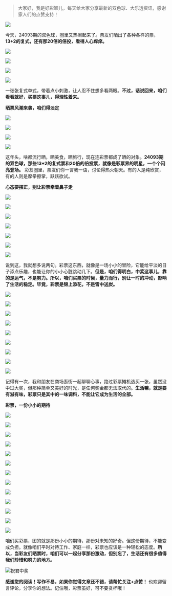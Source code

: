 > 大家好，我是好彩颖儿，每天给大家分享最新的双色球、大乐透资讯，感谢家人们的点赞支持！

![](https://cdn.jsdelivr.net/gh/wangwenjie1314/PicCDN/2024-7-11/1720660897499-image.png)

今天，24093期的双色球，圈里又热闹起来了。票友们晒出了各种各样的票，**13+2的复式，还有那20倍的倍投，看得人心痒痒。**


![](https://cdn.jsdelivr.net/gh/wangwenjie1314/PicCDN/2024-8-13/1723519448574-image.png)

![](https://cdn.jsdelivr.net/gh/wangwenjie1314/PicCDN/2024-8-13/1723519501245-image.png)

![](https://cdn.jsdelivr.net/gh/wangwenjie1314/PicCDN/2024-8-13/1723519494323-image.png)

![](https://cdn.jsdelivr.net/gh/wangwenjie1314/PicCDN/2024-8-13/1723519487658-image.png)


一张张复式单式，带着点小刺激，让人忍不住想多看两眼。**不过，话说回来，咱们看看就好，买票这事儿，得理性着来。**

**晒票风潮来袭，咱们得淡定**


![](https://cdn.jsdelivr.net/gh/wangwenjie1314/PicCDN/2024-8-13/1723519606883-image.png)

![](https://cdn.jsdelivr.net/gh/wangwenjie1314/PicCDN/2024-8-13/1723519570732-image.png)

![](https://cdn.jsdelivr.net/gh/wangwenjie1314/PicCDN/2024-8-13/1723519650524-image.png)

![](https://cdn.jsdelivr.net/gh/wangwenjie1314/PicCDN/2024-8-13/1723519658526-image.png)


这年头，啥都流行晒，晒美食，晒旅行，现在连彩票都成了晒的对象。**24093期的双色球，那些13+2的复式票和20倍的倍投票，就像是彩票界的明星，一个个闪亮登场。** 彩友圈里，票友们你一言我一语，讨论得热火朝天。有的人是纯欣赏，有的人则是摩拳擦掌，跃跃欲试。

**心态要摆正，别让彩票牵着鼻子走**


![](https://cdn.jsdelivr.net/gh/wangwenjie1314/PicCDN/2024-8-13/1723519693597-image.png)

![](https://cdn.jsdelivr.net/gh/wangwenjie1314/PicCDN/2024-8-13/1723519686448-image.png)

![](https://cdn.jsdelivr.net/gh/wangwenjie1314/PicCDN/2024-8-13/1723519680286-image.png)

![](https://cdn.jsdelivr.net/gh/wangwenjie1314/PicCDN/2024-8-13/1723519672278-image.png)

![](https://cdn.jsdelivr.net/gh/wangwenjie1314/PicCDN/2024-8-13/1723519666269-image.png)

![](https://cdn.jsdelivr.net/gh/wangwenjie1314/PicCDN/2024-8-13/1723519701751-image.png)


![](https://cdn.jsdelivr.net/gh/wangwenjie1314/PicCDN/2024-8-13/1723519754326-image.png)


说到这，我就想多说两句。彩票这东西，就像是一场小小的冒险，它能给平淡的日子添点乐趣，也能让你的小小心脏跳动几下。**但是，咱们得明白，中奖这事儿，靠的是运气，不是努力。所以，咱们买票的时候，量力而行，别让一时的冲动，影响了生活的稳定。毕竟，彩票是锦上添花，不是雪中送炭。**


![](https://cdn.jsdelivr.net/gh/wangwenjie1314/PicCDN/2024-8-13/1723519784795-image.png)

![](https://cdn.jsdelivr.net/gh/wangwenjie1314/PicCDN/2024-8-13/1723519766481-image.png)


![](https://cdn.jsdelivr.net/gh/wangwenjie1314/PicCDN/2024-8-13/1723519803371-image.png)

![](https://cdn.jsdelivr.net/gh/wangwenjie1314/PicCDN/2024-8-13/1723519794495-image.png)


![](https://cdn.jsdelivr.net/gh/wangwenjie1314/PicCDN/2024-8-13/1723519814755-image.png)

![](https://cdn.jsdelivr.net/gh/wangwenjie1314/PicCDN/2024-8-13/1723519866158-image.png)

![](https://cdn.jsdelivr.net/gh/wangwenjie1314/PicCDN/2024-8-13/1723519894050-image.png)

![](https://cdn.jsdelivr.net/gh/wangwenjie1314/PicCDN/2024-8-13/1723519917314-image.png)

![](https://cdn.jsdelivr.net/gh/wangwenjie1314/PicCDN/2024-8-13/1723520163389-image.png)


记得有一次，我和朋友在商场逛街一起聊聊心事，路过彩票摊机选买一张，虽然没中过大奖，但那种简单又美好的时光，是任何奖金都无法取代的。**生活嘛，就是要有滋有味，彩票只是其中的一味调料，不能让它成为生活的全部。**

**彩票，一份小小的期待**

![](https://cdn.jsdelivr.net/gh/wangwenjie1314/PicCDN/2024-8-13/1723512129483-image.png)


![](https://cdn.jsdelivr.net/gh/wangwenjie1314/PicCDN/2024-8-13/1723520069038-image.png)

![](https://cdn.jsdelivr.net/gh/wangwenjie1314/PicCDN/2024-8-13/1723520030313-image.png)

![](https://cdn.jsdelivr.net/gh/wangwenjie1314/PicCDN/2024-8-13/1723520021115-image.png)

![](https://cdn.jsdelivr.net/gh/wangwenjie1314/PicCDN/2024-8-13/1723519956773-image.png)

![](https://cdn.jsdelivr.net/gh/wangwenjie1314/PicCDN/2024-8-13/1723520150422-image.png)

![](https://cdn.jsdelivr.net/gh/wangwenjie1314/PicCDN/2024-8-13/1723520172888-image.png)

![](https://cdn.jsdelivr.net/gh/wangwenjie1314/PicCDN/2024-8-13/1723520194571-image.png)

![](https://cdn.jsdelivr.net/gh/wangwenjie1314/PicCDN/2024-8-13/1723520187923-image.png)

![](https://cdn.jsdelivr.net/gh/wangwenjie1314/PicCDN/2024-8-13/1723520180411-image.png)


![](https://cdn.jsdelivr.net/gh/wangwenjie1314/PicCDN/2024-8-13/1723520235740-image.png)

![](https://cdn.jsdelivr.net/gh/wangwenjie1314/PicCDN/2024-8-13/1723520229141-image.png)


![](https://cdn.jsdelivr.net/gh/wangwenjie1314/PicCDN/2024-8-13/1723520253336-image.png)


咱们买彩票，图的就是那份小小的期待，那份对未知的好奇。但这份期待，不能变成负担。就像咱们平时对待工作、家庭一样，彩票也应该是一种轻松的态度。**所以，当彩友们晒票时，咱们可以一起分享那份激动，但别忘了，生活还有很多值得我们珍惜和努力的地方。**

![祝君中奖](https://cdn.jsdelivr.net/gh/wangwenjie1314/PicCDN/2024-8-13/1723520293721-image.png)

**感谢您的阅读！写作不易，如果你觉得文章还不错，请帮忙关注+点赞！** 也欢迎留言评论，分享你的想法。记住哦，彩票虽好，可不要贪杯哦！